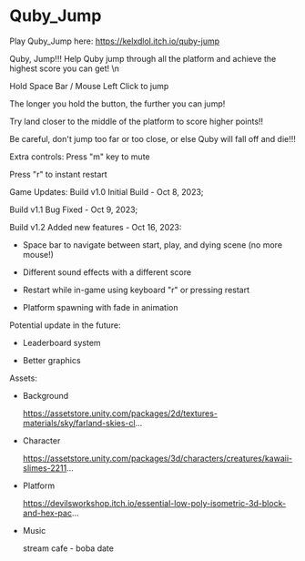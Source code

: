 # Quby_Jump

Play Quby_Jump here: 
https://kelxdlol.itch.io/quby-jump

Quby, Jump!!!
Help Quby jump through all the platform and achieve the highest score you can get! \n



Hold Space Bar / Mouse Left Click to jump

The longer you hold the button, the further you can jump!

Try land closer to the middle of the platform to score higher points!!

Be careful, don't jump too far or too close, or else Quby will fall off and die!!!



Extra controls:
Press "m" key to mute

Press "r" to instant restart



Game Updates:
Build v1.0 Initial Build - Oct 8, 2023;

Build v1.1 Bug Fixed - Oct 9, 2023;

Build v1.2 Added new features - Oct 16, 2023:

  - Space bar to navigate between start, play, and dying scene (no more mouse!)

  - Different sound effects with a different score

  - Restart while in-game using keyboard "r" or pressing restart

  - Platform spawning with fade in animation



Potential update in the future: 

 - Leaderboard system

 - Better graphics



Assets:
- Background

    https://assetstore.unity.com/packages/2d/textures-materials/sky/farland-skies-cl...

- Character

    https://assetstore.unity.com/packages/3d/characters/creatures/kawaii-slimes-2211...

- Platform

    https://devilsworkshop.itch.io/essential-low-poly-isometric-3d-block-and-hex-pac...

- Music

    stream cafe - boba date
